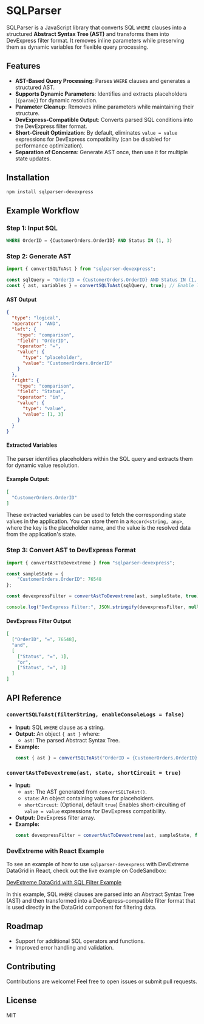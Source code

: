 # SQLParser

SQLParser is a JavaScript library that converts SQL `WHERE` clauses into a structured **Abstract Syntax Tree (AST)** and transforms them into DevExpress filter format. It removes inline parameters while preserving them as dynamic variables for flexible query processing.

## Features

- **AST-Based Query Processing**: Parses `WHERE` clauses and generates a structured AST.
- **Supports Dynamic Parameters**: Identifies and extracts placeholders (`{param}`) for dynamic resolution.
- **Parameter Cleanup**: Removes inline parameters while maintaining their structure.
- **DevExpress-Compatible Output**: Converts parsed SQL conditions into the DevExpress filter format.
- **Short-Circuit Optimization**: By default, eliminates `value = value` expressions for DevExpress compatibility (can be disabled for performance optimization).
- **Separation of Concerns**: Generate AST once, then use it for multiple state updates.

## Installation

```sh
npm install sqlparser-devexpress
```

## Example Workflow

### **Step 1: Input SQL**

```sql
WHERE OrderID = {CustomerOrders.OrderID} AND Status IN (1, 3)
```

### **Step 2: Generate AST**

```javascript
import { convertSQLToAst } from "sqlparser-devexpress";

const sqlQuery = "OrderID = {CustomerOrders.OrderID} AND Status IN (1, 3)";
const { ast, variables } = convertSQLToAst(sqlQuery, true); // Enable logs
```

#### **AST Output**

```json
{
  "type": "logical",
  "operator": "AND",
  "left": {
    "type": "comparison",
    "field": "OrderID",
    "operator": "=",
    "value": {
      "type": "placeholder",
      "value": "CustomerOrders.OrderID"
    }
  },
  "right": {
    "type": "comparison",
    "field": "Status",
    "operator": "in",
    "value": {
      "type": "value",
      "value": [1, 3]
    }
  }
}
```

#### Extracted Variables  

The parser identifies placeholders within the SQL query and extracts them for dynamic value resolution.  

#### **Example Output:**  
```json
[
  "CustomerOrders.OrderID"
]
```  

These extracted variables can be used to fetch the corresponding state values in the application. You can store them in a `Record<string, any>`, where the key is the placeholder name, and the value is the resolved data from the application's state.

### **Step 3: Convert AST to DevExpress Format**

```javascript
import { convertAstToDevextreme } from "sqlparser-devexpress";

const sampleState = {
    "CustomerOrders.OrderID": 76548
};

const devexpressFilter = convertAstToDevextreme(ast, sampleState, true); // Short-circuit enabled (default)

console.log("DevExpress Filter:", JSON.stringify(devexpressFilter, null, 2));
```

#### **DevExpress Filter Output**

```json
[
  ["OrderID", "=", 76548],
  "and",
  [
    ["Status", "=", 1],
    "or",
    ["Status", "=", 3]
  ]
]
```

## API Reference

### `convertSQLToAst(filterString, enableConsoleLogs = false)`

- **Input:** SQL `WHERE` clause as a string.
- **Output:** An object `{ ast }` where:
  - `ast`: The parsed Abstract Syntax Tree.
- **Example:**
  ```javascript
  const { ast } = convertSQLToAst("OrderID = {CustomerOrders.OrderID} AND Status IN (1, 3)");
  ```

### `convertAstToDevextreme(ast, state, shortCircuit = true)`

- **Input:**
  - `ast`: The AST generated from `convertSQLToAst()`.
  - `state`: An object containing values for placeholders.
  - `shortCircuit`: (Optional, default `true`) Enables short-circuiting of `value = value` expressions for DevExpress compatibility.
- **Output:** DevExpress filter array.
- **Example:**
  ```javascript
  const devexpressFilter = convertAstToDevextreme(ast, sampleState, false); // Disables short-circuiting
  ```

### **DevExtreme with React Example**

To see an example of how to use `sqlparser-devexpress` with DevExtreme DataGrid in React, check out the live example on CodeSandbox:

[DevExtreme DataGrid with SQL Filter Example](https://codesandbox.io/p/sandbox/with-data-grid-with-sql-as-filter-string-my64v2)

In this example, SQL `WHERE` clauses are parsed into an Abstract Syntax Tree (AST) and then transformed into a DevExpress-compatible filter format that is used directly in the DataGrid component for filtering data. 

## Roadmap

- Support for additional SQL operators and functions.
- Improved error handling and validation.

## Contributing

Contributions are welcome! Feel free to open issues or submit pull requests.

## License

MIT

